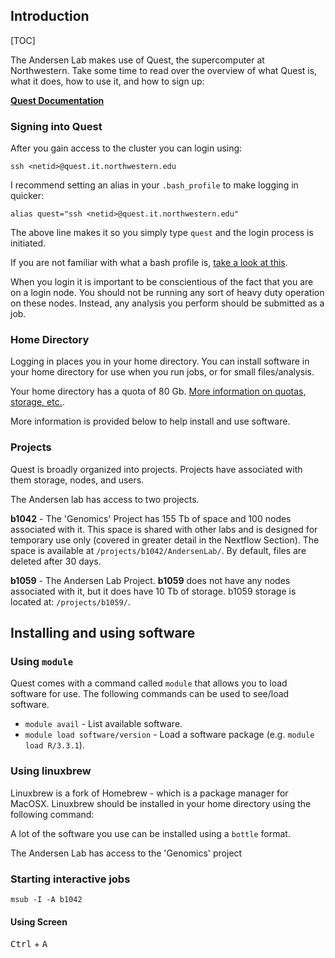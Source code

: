 ## Introduction

[TOC]

The Andersen Lab makes use of Quest, the supercomputer at Northwestern. Take some time to read over the overview of what Quest is, what it does, how to use it, and how to sign up:

__[Quest Documentation](http://www.it.northwestern.edu/research/user-services/quest/index.html)__

### Signing into Quest

After you gain access to the cluster you can login using:

```
ssh <netid>@quest.it.northwestern.edu
```

I recommend setting an alias in your `.bash_profile` to make logging in quicker:

```
alias quest="ssh <netid>@quest.it.northwestern.edu"
```

The above line makes it so you simply type `quest` and the login process is initiated. 

If you are not familiar with what a bash profile is, [take a look at this](https://www.quora.com/What-is-bash_profile-and-what-is-its-use).

When you login it is important to be conscientious of the fact that you are on a login node. You should not be running any sort of heavy duty operation on these nodes. Instead, any analysis you perform should be submitted as a job. 

### Home Directory

Logging in places you in your home directory. You can install software in your home directory for use when you run jobs, or for small files/analysis.

Your home directory has a quota of 80 Gb. [More information on quotas, storage, etc.](http://www.it.northwestern.edu/research/user-services/quest/file-systems.html).

More information is provided below to help install and use software.

### Projects

Quest is broadly organized into projects. Projects have associated with them storage, nodes, and users.

The Andersen lab has access to two projects.

__b1042__ - The 'Genomics' Project has 155 Tb of space and 100 nodes associated with it. This space is shared with other labs and is designed for temporary use only (covered in greater detail in the Nextflow Section). The space is available at `/projects/b1042/AndersenLab/`. By default, files are deleted after 30 days.

__b1059__ - The Andersen Lab Project. __b1059__ does not have any nodes associated with it, but it does have 10 Tb of storage. b1059 storage is located at: `/projects/b1059/`.

## Installing and using software

### Using `module`

Quest comes with a command called `module` that allows you to load software for use. The following commands can be used to see/load software.

* `module avail` - List available software.
* `module load software/version` - Load a software package (e.g. `module load R/3.3.1`).

### Using linuxbrew

Linuxbrew is a fork of Homebrew - which is a package manager for MacOSX. Linuxbrew should be installed in your home directory using the following command:

A lot of the software you use can be installed using a `bottle` format. 


The Andersen Lab has access to the 'Genomics' project

### Starting interactive jobs

```
msub -I -A b1042
```

#### Using Screen

<kbd>Ctrl</kbd> + <kbd>A</kbd>
